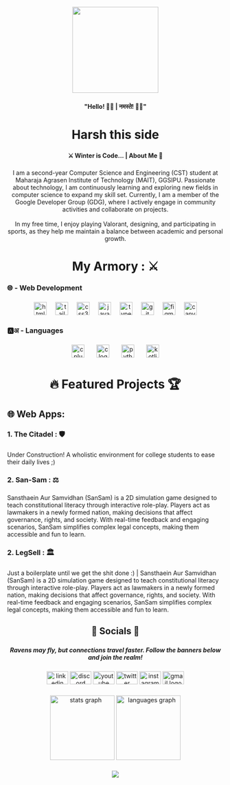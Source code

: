 <br clear="both">

<div align="center">
  <img height="200" src="https://www.google.com/url?sa=i&url=https%3A%2F%2Fwww.vecteezy.com%2Fvector-art%2F25894618-cute-word-hello-cartoon-style-vector-illustration&psig=AOvVaw0tUbVUNrVfx5GjL15GxAXt&ust=1727281281014000&source=images&cd=vfe&opi=89978449&ved=0CBQQjRxqFwoTCLCpiav-24gDFQAAAAAdAAAAABAE"  />
</div>

###

<h4 align="center">"Hello! 👋✨ | नमस्ते! 🙏✨"</h4>

###

<h1 align="center">Harsh this side</h1>

###

<p align="left"></p>

###

<h4 align="center">⚔️ Winter is Code... | About Me 🐺</h4>

###

<p align="center">I am a second-year Computer Science and Engineering (CST) student at Maharaja Agrasen Institute of Technology (MAIT), GGSIPU. Passionate about technology, I am continuously learning and exploring new fields in computer science to expand my skill set. Currently, I am a member of the Google Developer Group (GDG), where I actively engage in community activities and collaborate on projects.<br><br>In my free time, I enjoy playing Valorant, designing, and participating in sports, as they help me maintain a balance between academic and personal growth.</p>

###

<p align="left"></p>

###

<h1 align="center">My Armory : ⚔️</h1>

###

<p align="left"></p>

###

<h3 align="left">🌐 - Web Development</h3>

###

<div align="center">
  <img src="https://cdn.simpleicons.org/html5/E34F26" height="30" alt="html5 logo"  />
  <img width="12" />
  <img src="https://cdn.simpleicons.org/tailwindcss/06B6D4" height="30" alt="tailwindcss logo"  />
  <img width="12" />
  <img src="https://cdn.simpleicons.org/css3/1572B6" height="30" alt="css3 logo"  />
  <img width="12" />
  <img src="https://cdn.simpleicons.org/javascript/F7DF1E" height="30" alt="javascript logo"  />
  <img width="12" />
  <img src="https://cdn.simpleicons.org/typescript/3178C6" height="30" alt="typescript logo"  />
  <img width="12" />
  <img src="https://cdn.simpleicons.org/git/F05032" height="30" alt="git logo"  />
  <img width="12" />
  <img src="https://cdn.jsdelivr.net/gh/devicons/devicon/icons/figma/figma-original.svg" height="30" alt="figma logo"  />
  <img width="12" />
  <img src="https://cdn.jsdelivr.net/gh/devicons/devicon/icons/canva/canva-original.svg" height="30" alt="canva logo"  />
</div>

###

<h3 align="left">🅰️अ - Languages</h3>

###

<div align="center">
  <img src="https://cdn.jsdelivr.net/gh/devicons/devicon/icons/cplusplus/cplusplus-original.svg" height="30" alt="cplusplus logo"  />
  <img width="20" />
  <img src="https://cdn.jsdelivr.net/gh/devicons/devicon/icons/c/c-original.svg" height="30" alt="c logo"  />
  <img width="20" />
  <img src="https://cdn.jsdelivr.net/gh/devicons/devicon/icons/python/python-original.svg" height="30" alt="python logo"  />
  <img width="20" />
  <img src="https://cdn.jsdelivr.net/gh/devicons/devicon/icons/kotlin/kotlin-original.svg" height="30" alt="kotlin logo"  />
</div>

###

<p align="left"></p>

###

<p align="left"></p>

###

<h1 align="center">🔥 Featured Projects 🏆</h1>

###

<p align="left"></p>

###

<h2 align="left">🌐 Web Apps:</h2>

###

<h3 align="left">1. The Citadel :  🛡️</h3>

###

<p align="left">Under Construction! A wholistic environment for college students to ease their daily lives ;)</p>

###

<p align="left"></p>

###

<h3 align="left">2. San-Sam : ⚖️</h3>

###

<p align="left">Sansthaein Aur Samvidhan (SanSam) is a 2D simulation game designed to teach constitutional literacy through interactive role-play. Players act as lawmakers in a newly formed nation, making decisions that affect governance, rights, and society. With real-time feedback and engaging scenarios, SanSam simplifies complex legal concepts, making them accessible and fun to learn.</p>

###

<p align="left"></p>

###

<h3 align="left">2. LegSell : 🏛️</h3>

###

<p align="left">Just a boilerplate until we get the shit done :) | Sansthaein Aur Samvidhan (SanSam) is a 2D simulation game designed to teach constitutional literacy through interactive role-play. Players act as lawmakers in a newly formed nation, making decisions that affect governance, rights, and society. With real-time feedback and engaging scenarios, SanSam simplifies complex legal concepts, making them accessible and fun to learn.</p>

###

<h2 align="left"></h2>

###

<p align="left"></p>

###

<h2 align="center">👑 Socials 👑</h2>

###

<p align="left"></p>

###

<h5 align="center">Ravens may fly, but connections travel faster. Follow the banners below and join the realm!</h5>

###

<div align="center">
  <img src="https://raw.githubusercontent.com/maurodesouza/profile-readme-generator/master/src/assets/icons/social/linkedin/default.svg" width="50" height="30" alt="linkedin logo"  />
  <img src="https://raw.githubusercontent.com/maurodesouza/profile-readme-generator/master/src/assets/icons/social/discord/default.svg" width="50" height="30" alt="discord logo"  />
  <img src="https://raw.githubusercontent.com/maurodesouza/profile-readme-generator/master/src/assets/icons/social/youtube/default.svg" width="50" height="30" alt="youtube logo"  />
  <img src="https://raw.githubusercontent.com/maurodesouza/profile-readme-generator/master/src/assets/icons/social/twitter/default.svg" width="50" height="30" alt="twitter logo"  />
  <img src="https://raw.githubusercontent.com/maurodesouza/profile-readme-generator/master/src/assets/icons/social/instagram/default.svg" width="50" height="30" alt="instagram logo"  />
  <img src="https://raw.githubusercontent.com/maurodesouza/profile-readme-generator/master/src/assets/icons/social/gmail/default.svg" width="50" height="30" alt="gmail logo"  />
</div>

###

<p align="left"></p>

###

<div align="center">
  <img src="https://github-readme-stats.vercel.app/api?username=Harsh16Bhardwaj&hide_title=false&hide_rank=false&show_icons=true&include_all_commits=true&count_private=true&disable_animations=false&theme=dracula&locale=en&hide_border=false&order=1" height="150" alt="stats graph"  />
  <img src="https://github-readme-stats.vercel.app/api/top-langs?username=Harsh16Bhardwaj&locale=en&hide_title=false&layout=compact&card_width=320&langs_count=5&theme=dracula&hide_border=false&order=2" height="150" alt="languages graph"  />
</div>

###

<div align="center">
  <img src="https://profile-counter.glitch.me/Harsh16Bhardwaj/count.svg?"  />
</div>

###
